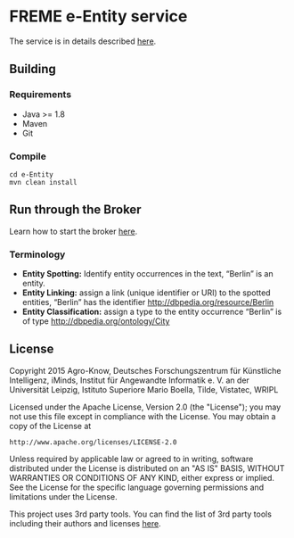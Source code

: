 # FREME e-Entity service

The service is in details described [here](https://github.com/freme-project/technical-discussion/wiki/Broker-API-Calls#user-content-e-entity).
## Building

### Requirements

* Java >= 1.8
* Maven
* Git

### Compile

    cd e-Entity
    mvn clean install    

## Run through the Broker

Learn how to start the broker [here](https://github.com/freme-project/technical-discussion/wiki/Compile-FREME-from-Source).


### Terminology

- **Entity Spotting:** Identify entity occurrences in the text, “Berlin” is an entity.
- **Entity Linking:** assign a link (unique identifier or URI) to the spotted entities,  “Berlin” has the identifier http://dbpedia.org/resource/Berlin
- **Entity Classification:** assign a  type to the entity occurrence  “Berlin” is of type http://dbpedia.org/ontology/City

## License

Copyright 2015 Agro-Know, Deutsches Forschungszentrum für Künstliche Intelligenz, iMinds,
Institut für Angewandte Informatik e. V. an der Universität Leipzig,
Istituto Superiore Mario Boella, Tilde, Vistatec, WRIPL

Licensed under the Apache License, Version 2.0 (the "License");
you may not use this file except in compliance with the License.
You may obtain a copy of the License at

    http://www.apache.org/licenses/LICENSE-2.0

Unless required by applicable law or agreed to in writing, software
distributed under the License is distributed on an "AS IS" BASIS,
WITHOUT WARRANTIES OR CONDITIONS OF ANY KIND, either express or implied.
See the License for the specific language governing permissions and
limitations under the License.

This project uses 3rd party tools. You can find the list of 3rd party tools including their authors and licenses [here](LICENSE-3RD-PARTY).
